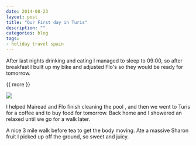 ```yaml
---
date: 2014-08-23
layout: post
title: "Our First day in Turis"
description: ""
categories: blog 
tags:
- holiday travel spain 
---
```


<!--start excerpt-->
 After last nights drinking and eating I managed to sleep to 09:00, so after
breakfast I built up my bike and adjusted Flo's so they would be ready for
tomorrow.

{{ more }}

![](/images/2014/2014-08-23-our-first-day-in-turis.jpg)

I helped Mairead and Flo finish cleaning the pool , and then we went to Turis
for a coffee and to buy food for tomorrow. Back home and I showered an relaxed
until we go for a walk later.

A nice 3 mile walk before tea to get the body moving. Ate a massive Sharon fruit I picked up off the ground, so sweet and juicy. 
